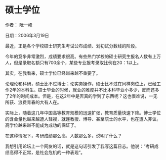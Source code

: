 # 硕士学位

作者： 阮一峰

日期：2006年3月19日

最近，正是各个学校硕士研究生考试公布成绩、划初试分数线的阶段。

今年的竞争非常激烈，成绩要求很高。有些热门学校的硕士研究生报名人数有上万人，但是录取名额只有700余个，某些专业报考录取比例在20：1以上。

其实，在我看来，硕士学位已经越来越不重要了。

论理论和科研，硕士比不过博士；论实务操作，硕士比不过在同样岗位上，已经工作2年的本科生。硕士毕业的时候，就业的难度并不比本科毕业小多少，反而还多了2年的时间成本。但是，在这2年中是否真的学到了东西呢？这也很难说，一无所获、浪费青春的大有人在。

实际上，随着这几年中国高等教育规模的迅速扩张，教育质量快速下降。博士学位的含金量也越来越遭人轻视，就连教授、博导、甚至院士的水平，也在遭人非议。高学位越来越不能成为成功的保证了。

在这种情况下，考研成绩那么高，人数那么多，说明了什么？

我想引用论坛上一个网友的话，就是这句话引发了我写这篇日志。他说：“考研成绩高得不正常，是社会危机的一种表现”。